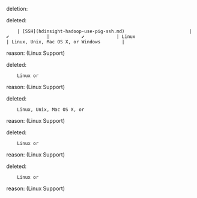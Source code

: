 deletion:

deleted:

		| [SSH](hdinsight-hadoop-use-pig-ssh.md)                        |              ✔              |            ✔            | Linux                                     | Linux, Unix, Mac OS X, or Windows        |

reason: (Linux Support)

deleted:

		Linux or

reason: (Linux Support)

deleted:

		Linux, Unix, Mac OS X, or

reason: (Linux Support)

deleted:

		Linux or

reason: (Linux Support)

deleted:

		Linux or

reason: (Linux Support)

